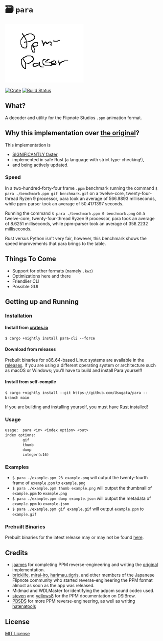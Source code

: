 # 🗃 `para`

![](assets/para.png)

[![Crate](https://img.shields.io/crates/v/para-cli.svg)](https://crates.io/crates/para-cli)
[![Build Status](https://github.com/Usugata/para/actions/workflows/rust.yaml/badge.svg?branch=main)](https://github.com/Usugata/para/actions/workflows/rust.yaml)

## What?

A decoder and utility for the Flipnote Studios `.ppm` animation format.

## Why this implementation over [the original](https://github.com/Flipnote-Collective/ppm-parser)?

This implementation is

- [SIGNIFICANTLY faster](#speed),
- implemented in safe Rust (a language with strict type-checking!),
- and being actively updated.

### Speed

In a two-hundred-forty-four frame `.ppm` benchmark running the command
`$ para ./benchmark.ppm gif benchmark.gif` on a twelve-core,
twenty-four-thread Ryzen 9 processor, para took an average of 566.9893 milliseconds,
while ppm-parser took an average of 50.4171397 seconds.

Running the command `$ para ./benchmark.ppm 0 benchmark.png` on a twelve-core,
twenty-four-thread Ryzen 9 processor, para took an average of 8.6251 milliseconds,
while ppm-parser took an average of 358.2232 milliseconds.

Rust versus Python isn't very fair, however, this benchmark shows the speed improvements
that para brings to the table.

## Things To Come

- Support for other formats (namely `.kwz`)
- Optimizations here and there
- Friendlier CLI
- Possible GUI

## Getting up and Running

### Installation

#### Install from [crates.io](https://crates.io/crates/para-cli)

```shell
$ cargo +nightly install para-cli --force
```

#### Download from releases

Prebuilt binaries for x86_64-based Linux systems are available in the
[releases](https://github.com/Usugata/para/releases/latest). If you are using
a different operating system or architecture such as macOS or Windows; you'll have
to build and install Para yourself!

#### Install from self-compile

```shell
$ cargo +nightly install --git https://github.com/Usugata/para --branch main
```

If you are building and installing yourself, you must have
[Rust](https://www.rust-lang.org/) installed!

### Usage

```shell
usage:  para <in> <index option> <out>
index options:
        gif
        thumb
        dump
        integer(u16)
```

### Examples

- `$ para ./example.ppm 23 example.png` will output the twenty-fourth frame
  of `example.ppm` to `example.png`
- `$ para ./example.ppm thumb example.png` will output the thumbnail of
  `example.ppm` to `example.png`
- `$ para ./example.ppm dump example.json` will output the metadata of
  `example.ppm` to `example.json`
- `$ para ./example.ppm gif example.gif` will output `example.ppm`
  to `example.gif`

### Prebuilt Binaries

Prebuilt binaries for the latest release may or may not be found
[here](https://github.com/Usugata/para/releases/latest).

## Credits

- [jaames](https://github.com/jaames) for completing PPM reverse-engineering and
  writing the [original](https://github.com/Flipnote-Collective/ppm-parser) implementation.
- [bricklife](http://ugomemo.g.hatena.ne.jp/bricklife/20090307/1236391313),
  [mirai-iro](http://mirai-iro.hatenablog.jp/entry/20090116/ugomemo_ppm),
  [harimau_tigris](http://ugomemo.g.hatena.ne.jp/harimau_tigris), and other members
  of the Japanese Flipnote community who started reverse-engineering the PPM format
  almost as soon as the app was released.
- Midmad and WDLMaster for identifying the adpcm sound codec used.
- [steven](http://www.dsibrew.org/wiki/User:Steven) and
  [yellows8](http://www.dsibrew.org/wiki/User:Yellows8) for the PPM documentation on DSiBrew.
- [PBSDS](https://github.com/pbsds) for more PPM reverse-engineering, as well as
  writing [hatenatools](https://github.com/pbsds/Hatenatools)

## License

[MIT License](./LICENSE)
